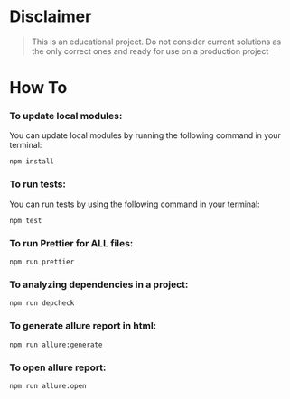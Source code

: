 # Disclaimer

> This is an educational project.
> Do not consider current solutions as the only correct ones and ready for use on a production project

# How To

### To update local modules:

You can update local modules by running the following command in your terminal:

```shell
npm install
```

### To run tests:

You can run tests by using the following command in your terminal:

```shell
npm test
```

### To run Prettier for ALL files:

```shell
npm run prettier
```

### To analyzing dependencies in a project:

```shell
npm run depcheck
```

### To generate allure report in html:

```shell
npm run allure:generate
```

### To open allure report:

```shell
npm run allure:open
```